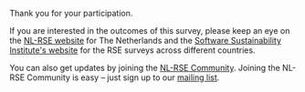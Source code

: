 Thank you for your participation.

If you are interested in the outcomes of this survey, please keep an eye on the 
[NL-RSE website](http://nl-rse.org/) for The Netherlands and the [Software Sustainability Institute's website](https://www.software.ac.uk) for the RSE surveys across different countries.

You can also get updates by joining the [NL-RSE Community](http://nl-rse.org/join.html). Joining the NL-RSE Community is easy – just sign up to our
[mailing list](https://lists.nl-rse.org/mailman/listinfo/everyone).


